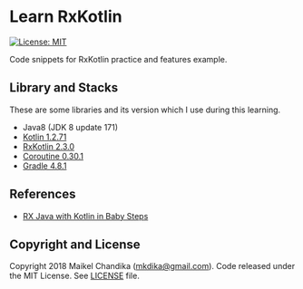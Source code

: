 # Learn RxKotlin

[![License: MIT](https://img.shields.io/badge/License-MIT-blue.svg)](/LICENSE)

Code snippets for RxKotlin practice and features example.

## Library and Stacks

These are some libraries and its version  which I use during this learning.

- Java8 (JDK 8 update 171)
- [Kotlin 1.2.71](https://kotlinlang.org/)
- [RxKotlin 2.3.0](https://github.com/ReactiveX/RxKotlin)
- [Coroutine 0.30.1](https://kotlinlang.org/docs/reference/coroutines-overview.html)
- [Gradle 4.8.1](https://gradle.org/)

## References

- [RX Java with Kotlin in Baby Steps](https://youtu.be/YPf6AYDaYf8)

## Copyright and License

Copyright 2018 Maikel Chandika (mkdika@gmail.com). Code released under the 
MIT License. See [LICENSE](/LICENSE) file.